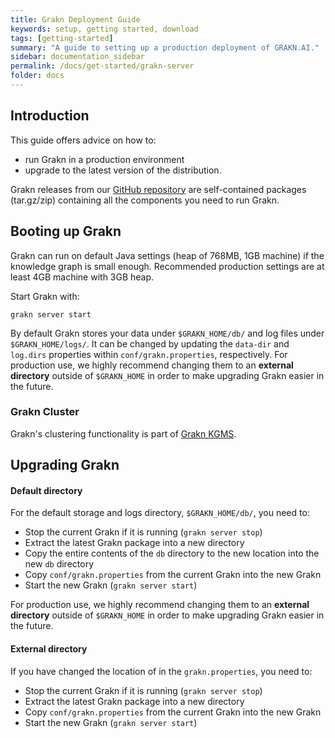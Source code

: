 ```yaml
---
title: Grakn Deployment Guide
keywords: setup, getting started, download
tags: [getting-started]
summary: "A guide to setting up a production deployment of GRAKN.AI."
sidebar: documentation_sidebar
permalink: /docs/get-started/grakn-server
folder: docs
---
```



## Introduction

This guide offers advice on how to:

* run Grakn in a production environment
* upgrade to the latest version of the distribution.


Grakn releases from our [GitHub repository](https://github.com/graknlabs/grakn) are self-contained packages (tar.gz/zip) containing all the components you need to run Grakn.

## Booting up Grakn

Grakn can run on default Java settings (heap of 768MB, 1GB machine) if the knowledge graph is small enough.
Recommended production settings are at least 4GB machine with 3GB heap.

Start Grakn with:

```
grakn server start
```

By default Grakn stores your data under `$GRAKN_HOME/db/` and log files under `$GRAKN_HOME/logs/`. It can be changed by updating the `data-dir` and `log.dirs` properties within `conf/grakn.properties`, respectively.
For production use, we highly recommend changing them to an **external directory** outside of `$GRAKN_HOME` in order to make upgrading Grakn easier in the future.

### Grakn Cluster

Grakn's clustering functionality is part of [Grakn KGMS](https://grakn.ai/grakn-kgms).

## Upgrading Grakn

#### Default directory
For the default storage and logs directory, `$GRAKN_HOME/db/`, you need to:

- Stop the current Grakn if it is running (`grakn server stop`)
- Extract the latest Grakn package into a new directory
- Copy the entire contents of the `db` directory to the new location into the new `db` directory
- Copy `conf/grakn.properties` from the current Grakn into the new Grakn
- Start the new Grakn (`grakn server start`)

For production use, we highly recommend changing them to an **external directory** outside of `$GRAKN_HOME` in order to make upgrading Grakn easier in the future.

#### External directory
If you have changed the location of  in the `grakn.properties`, you need to:

- Stop the current Grakn if it is running (`grakn server stop`)
- Extract the latest Grakn package into a new directory
- Copy `conf/grakn.properties` from the current Grakn into the new Grakn
- Start the new Grakn (`grakn server start`)